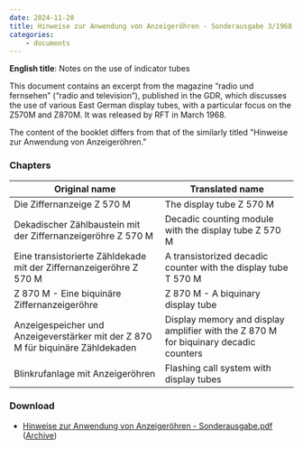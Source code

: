 ```yaml
---
date: 2024-11-20
title: Hinweise zur Anwendung von Anzeigeröhren - Sonderausgabe 3/1968
categories:
    - documents
---
```


**English title**: Notes on the use of indicator tubes

This document contains an excerpt from the magazine “radio und fernsehen” (“radio and television”), published in the GDR, which discusses the use of various East German display tubes, with a particular focus on the Z570M and Z870M. It was released by RFT in March 1968.

The content of the booklet differs from that of the similarly titled "Hinweise zur Anwendung von Anzeigeröhren."

### Chapters

| Original name                                                                   | Translated name                                                                      |
|---------------------------------------------------------------------------------|--------------------------------------------------------------------------------------|
| Die Ziffernanzeige Z 570 M                                                      | The display tube Z 570 M                                                             |
| Dekadischer Zählbaustein mit der Ziffernanzeigeröhre Z 570 M                    | Decadic counting module with the display tube Z 570 M                                |
| Eine transistorierte Zähldekade mit der Ziffernanzeigeröhre Z 570 M             | A transistorized decadic counter with the display tube T 570 M                       |
| Z 870 M - Eine biquinäre Ziffernanzeigeröhre                                    | Z 870 M - A biquinary display tube                                                   |
| Anzeigespeicher und Anzeigeverstärker mit der Z 870 M für biquinäre Zähldekaden | Display memory and display amplifier with the Z 870 M for biquinary decadic counters |
| Blinkrufanlage mit Anzeigeröhren                                                | Flashing call system with display tubes                                              |

### Download

- [Hinweise zur Anwendung von Anzeigeröhren - Sonderausgabe.pdf](assets/Hinweise%20zur%20Anwendung%20von%20Anzeigeröhren%20-%20Sonderausgabe.pdf) ([Archive](https://archive.org/details/hinweise-zur-anwendung-von-anzeigerohren-sonderausgabe))